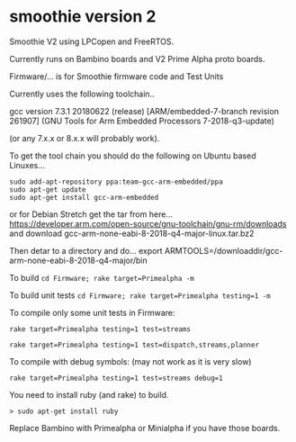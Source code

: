 # smoothie version 2
Smoothie V2 using LPCopen and FreeRTOS.

Currently runs on Bambino boards and V2 Prime Alpha proto boards.

Firmware/... is for Smoothie firmware code and Test Units

Currently uses the following toolchain..

gcc version 7.3.1 20180622 (release) [ARM/embedded-7-branch revision 261907] 
(GNU Tools for Arm Embedded Processors 7-2018-q3-update)

(or any 7.x.x or 8.x.x will probably work).

To get the tool chain you should do the following on Ubuntu based Linuxes...

    sudo add-apt-repository ppa:team-gcc-arm-embedded/ppa
    sudo apt-get update
    sudo apt-get install gcc-arm-embedded

or for Debian Stretch get the tar from here...
    https://developer.arm.com/open-source/gnu-toolchain/gnu-rm/downloads
    and download gcc-arm-none-eabi-8-2018-q4-major-linux.tar.bz2

Then detar to a directory and do...
    export ARMTOOLS=/downloaddir/gcc-arm-none-eabi-8-2018-q4-major/bin

To build ```cd Firmware; rake target=Primealpha -m```

To build unit tests ```cd Firmware; rake target=Primealpha testing=1 -m```

To compile only some unit tests in Firmware:

```rake target=Primealpha testing=1 test=streams```

```rake target=Primealpha testing=1 test=dispatch,streams,planner```

To compile with debug symbols: (may not work as it is very slow)

```rake target=Primealpha testing=1 test=streams debug=1```

You need to install ruby (and rake) to build.

```> sudo apt-get install ruby```

Replace Bambino with Primealpha or Minialpha if you have those boards.

